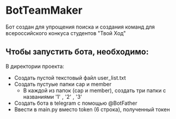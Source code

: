 # BotTeamMaker
Бот создан для упрощения поиска и создания команд для всероссийского конкуса студентов "Твой Ход"

## Чтобы запустить бота, необходимо:
В директории проекта:
* Создать пустой текстовый файл user_list.txt
* Создать пустуые папки cap и member
  * В каждой из папок (cap и member), создать три папки с названиями '1' , '2' , '3'
* Создать бота в telegram с помощью @BotFather
* Ввести в main.py вместо token (6 строка), полученный токен  

